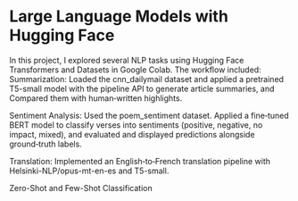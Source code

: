 # Large Language Models with Hugging Face

In this project, I explored several NLP tasks using Hugging Face Transformers and Datasets in Google Colab. The workflow included: Summarization: Loaded the cnn_dailymail dataset and applied a pretrained T5-small model with the pipeline API to generate article summaries, and Compared them with human‑written highlights.


Sentiment Analysis: Used the poem_sentiment dataset. Applied a fine‑tuned BERT model to classify verses into sentiments (positive, negative, no impact, mixed), and evaluated and displayed predictions alongside ground‑truth labels.


Translation: Implemented an English‑to‑French translation pipeline with Helsinki-NLP/opus-mt-en-es and T5-small.

Zero-Shot and Few-Shot Classification
